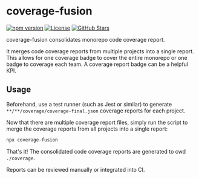 # coverage-fusion

[![npm version](https://badge.fury.io/js/@galaxyops%2Fcoverage-fusion.svg)](https://badge.fury.io/js/@galaxyops%2Fcoverage-fusion)
[![License](https://img.shields.io/badge/License-MIT-brightgreen.svg)](LICENSE)
[![GitHub Stars](https://img.shields.io/github/stars/hxtree/galaxyops?style=social)](https://github.com/hxtree/galaxyops/stargazers)

coverage-fusion consolidates monorepo code coverage report.

It merges code coverage reports from multiple projects into a single report.
This allows for one coverage badge to cover the entire monorepo or one badge to
coverage each team. A coverage report badge can be a helpful KPI.

## Usage

Beforehand, use a test runner (such as Jest or similar) to generate
`**/**/coverage/coverage-final.json` coverage reports for each project.

Now that there are multiple coverage report files, simply run the script to
merge the coverage reports from all projects into a single report:

```bash
npx coverage-fusion
```

That's it! The consolidated code coverage reports are generated to cwd
`./coverage`.

Reports can be reviewed manually or integrated into CI.
